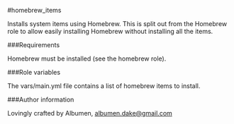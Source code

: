 #homebrew_items

Installs system items using Homebrew. This is split out from the Homebrew role to allow easily installing Homebrew without installing all the items.

###Requirements

Homebrew must be installed (see the homebrew role).

###Role variables

The vars/main.yml file contains a list of homebrew items to install.

###Author information

Lovingly crafted by Albumen, albumen.dake@gmail.com